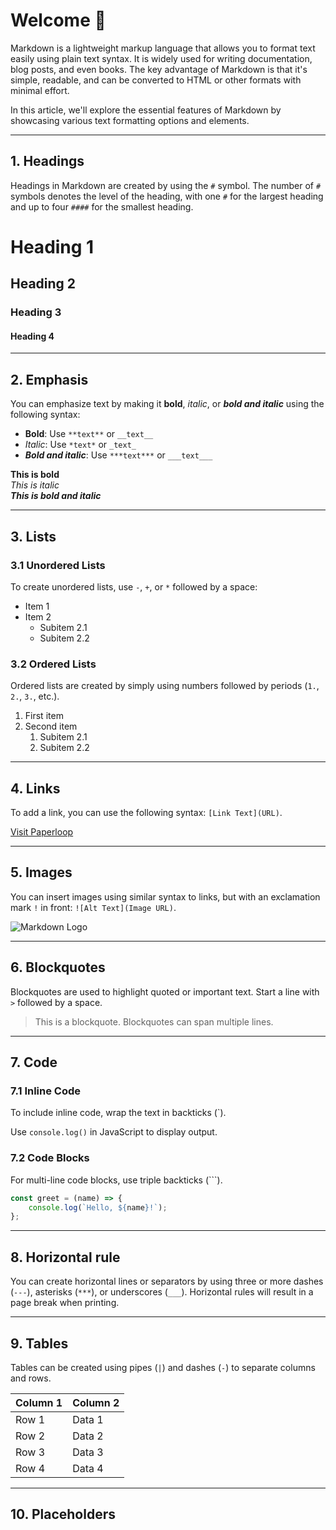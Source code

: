# Welcome 👋

Markdown is a lightweight markup language that allows you to format text easily using plain text syntax. It is widely used for writing documentation, blog posts, and even books. The key advantage of Markdown is that it's simple, readable, and can be converted to HTML or other formats with minimal effort.

In this article, we'll explore the essential features of Markdown by showcasing various text formatting options and elements.

---

## 1. Headings

Headings in Markdown are created by using the `#` symbol. The number of `#` symbols denotes the level of the heading, with one `#` for the largest heading and up to four `####` for the smallest heading.

# Heading 1
## Heading 2
### Heading 3
#### Heading 4

---

## 2. Emphasis

You can emphasize text by making it **bold**, *italic*, or ***bold and italic*** using the following syntax:

- **Bold**: Use `**text**` or `__text__`
- *Italic*: Use `*text*` or `_text_`
- ***Bold and italic***: Use `***text***` or `___text___`

**This is bold**  
*This is italic*  
***This is bold and italic***

---

## 3. Lists

### 3.1 Unordered Lists

To create unordered lists, use `-`, `+`, or `*` followed by a space:

- Item 1
- Item 2
  - Subitem 2.1
  - Subitem 2.2

### 3.2 Ordered Lists

Ordered lists are created by simply using numbers followed by periods (`1.`, `2.`, `3.`, etc.).

1. First item
2. Second item
   1. Subitem 2.1
   2. Subitem 2.2

---

## 4. Links

To add a link, you can use the following syntax: `[Link Text](URL)`.

[Visit Paperloop](https://paperloop.io)

---

## 5. Images

You can insert images using similar syntax to links, but with an exclamation mark `!` in front: `![Alt Text](Image URL)`.

![Markdown Logo](https://markdown-here.com/img/icon256.png)

---

## 6. Blockquotes

Blockquotes are used to highlight quoted or important text. Start a line with `>` followed by a space.

> This is a blockquote.
> Blockquotes can span multiple lines.

---

## 7. Code

### 7.1 Inline Code

To include inline code, wrap the text in backticks (`).

Use `console.log()` in JavaScript to display output.

### 7.2 Code Blocks

For multi-line code blocks, use triple backticks (```).

```js
const greet = (name) => {
    console.log(`Hello, ${name}!`);
};
```

---

## 8. Horizontal rule

You can create horizontal lines or separators by using three or more dashes (`---`), asterisks (`***`), or underscores (`___`). Horizontal rules will result in a page break when printing.

---

## 9. Tables

Tables can be created using pipes (`|`) and dashes (`-`) to separate columns and rows.

| Column 1 | Column 2 |
|----------|----------|
| Row 1    | Data 1   |
| Row 2    | Data 2   |
| Row 3    | Data 3   |
| Row 4    | Data 4   |

---

## 10. Placeholders


